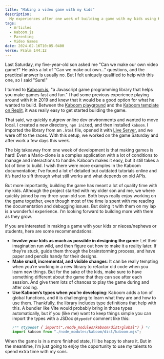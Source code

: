 ```yaml
---
title: "Making a video game with my kids"
description:
  My experiences after one week of building a game with my kids using Kaboom.js
tags:
  - Articles
  - Kaboom.js
  - Parenting
  - Video Games
date: 2024-02-16T10:05-0400
verse: Psalm 144:12
---
```


Last Saturday, my five-year-old son asked me "Can we make our own video game?"
He asks a lot of "Can we make out own…" questions, and the practical answer is
usually no. But I felt uniquely qualified to help with this one, so I said
"Sure!"

I turned to [Kaboom.js](https://kaboomjs.com/), "a Javascript game programming
library that helps you make games fast and fun." I had some previous experience
playing around with it in 2019 and knew that it would be a good option for what
he wanted to build. Between the [Kaboom playground](https://kaboomjs.com/play)
and the [Kaboom template on Replit](https://replit.com/@replit/Kaboom), it was
really easy to get started building the game.

That said, we quickly outgrew online dev environments and wanted to move local.
I created a new directory, `npm init`ed, and then installed `kaboom`. I imported
the library from an `.html` file, opened it with
[Live Server](https://marketplace.visualstudio.com/items?itemName=ritwickdey.LiveServer),
and we were off to the races. With this setup, we worked on the game Saturday
and after work a few days this week.

The big takeaway from one week of development is that making games is hard! Even
a Mario-clone is a complex application with a lot of conditions to manage and
interactions to handle. Kaboom makes it easy, but it still takes a lot of time
to build. I wish there were more examples in the Kaboom documentation; I’ve
found a lot of detailed but outdated tutorials online and it’s hard to sift
through what still works and what depends on old APIs.

But more importantly, building the game has meant a lot of quality time with my
kids. Although the project started with my older son and me, we where quickly
joined by my three-year-old son. Both boys really enjoy working on the game
together, even though most of the time is spent with me reading the
documentation and debugging issues. But doing it with them on my lap is a
wonderful experience. I’m looking forward to building more with them as they
grow.

If you are interested in making a game with your kids or nieces/nephews or
students, here are some recommendations:

- **Involve your kids as much as possible in designing the game**: Let their
  imagination run wild, and then figure out how to make it a reality later. If
  they’re stuck, guide them through the brainstorming process, and have paper
  and pencils handy for their designs.
- **Make small, incremental, and visible changes**: It can be really tempting
  when you’re working in a new library to refactor old code when you learn new
  things. But for the sake of the kids, make sure to have something different
  about the game that they can see after each session. And give them lots of
  chances to play the game during and after coding.
- **Use Kaboom’s types when you’re developing**: Kaboom adds a ton of global
  functions, and it is challenging to learn what they are and how to use them.
  Thankfully, the library includes type definitions that help with this. A
  bundler like Vite would probably bring in those types automatically, but if
  you (like me) want to keep things simple you can import the types with a JSDoc
  `@typedef` comment like this:
  ```jsx
  /** @typedef { import("./node_modules/kaboom/dist/global") } */
  import kaboom from "./node_modules/kaboom/dist/kaboom.mjs";
  ```

When the game is in a more finished state, I’ll be happy to share it. But in the
meantime, I’m just going to enjoy the opportunity to use my talents to spend
extra time with my sons.
